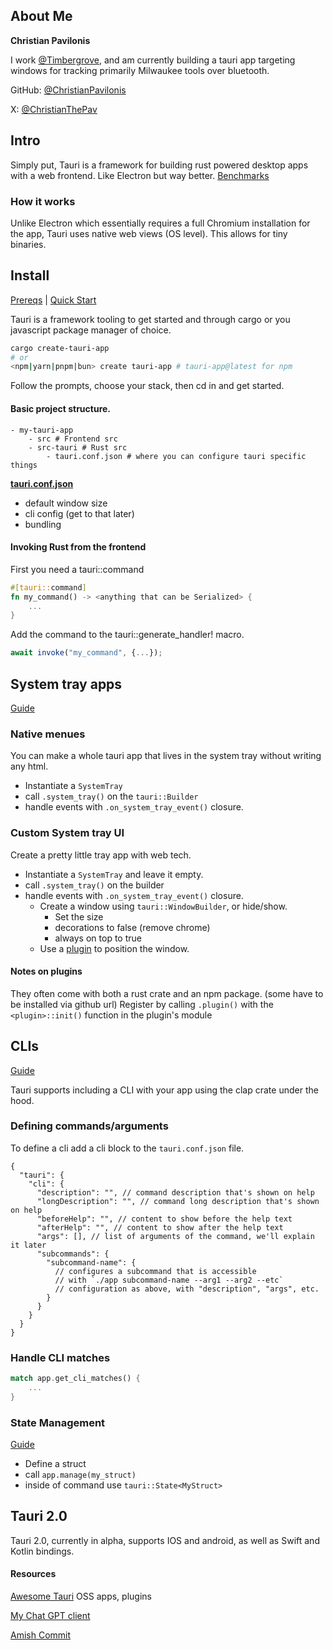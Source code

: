 ## About Me
**Christian Pavilonis**

I work [@Timbergrove](https://timbergrove.com/), and am currently building a tauri app targeting windows for tracking primarily Milwaukee tools over bluetooth.

GitHub: [@ChristianPavilonis](https://github.com/ChristianPavilonis)

X: [@ChristianThePav](https://twitter.com/ChristianThePav)
## Intro
Simply put, Tauri is a framework for building rust powered desktop apps with a web frontend. Like Electron but way better.
[Benchmarks](https://tauri.app/v1/references/benchmarks)

### How it works
Unlike Electron which essentially requires a full Chromium installation for the app, Tauri uses native web views (OS level). This allows for tiny binaries.

## Install
[Prereqs](https://tauri.app/v1/guides/getting-started/prerequisites) | [Quick Start](https://tauri.app/v1/guides/getting-started/setup/)

Tauri is a framework tooling to get started and through cargo or you javascript package manager of choice.

```sh
cargo create-tauri-app
# or
<npm|yarn|pnpm|bun> create tauri-app # tauri-app@latest for npm
```

Follow the prompts, choose your stack, then cd in and get started.

#### Basic project structure.

```
- my-tauri-app
    - src # Frontend src
    - src-tauri # Rust src
        - tauri.conf.json # where you can configure tauri specific things
```

[**tauri.conf.json**](https://tauri.app/v1/api/config)
- default window size
- cli config (get to that later)
- bundling

#### Invoking Rust from the frontend

First you need a tauri::command
```rust
#[tauri::command]
fn my_command() -> <anything that can be Serialized> {
    ...
}
```

Add the command to the tauri::generate_handler! macro.

```js
await invoke("my_command", {...});
```


## System tray apps
[Guide](https://tauri.app/v1/guides/features/system-tray)

### Native menues
You can make a whole tauri app that lives in the system tray without writing any html.

- Instantiate a `SystemTray`
- call `.system_tray()` on the `tauri::Builder`
- handle events with `.on_system_tray_event()` closure.

### Custom System tray UI
Create a pretty little tray app with web tech.

- Instantiate a `SystemTray` and leave it empty.
- call `.system_tray()` on the builder
- handle events with `.on_system_tray_event()` closure.
    - Create a window using `tauri::WindowBuilder`, or hide/show.
        - Set the size
        - decorations to false (remove chrome)
        - always on top to true
    - Use a [plugin](https://github.com/tauri-apps/tauri-plugin-positioner) to position the window.

#### Notes on plugins
They often come with both a rust crate and an npm package. (some have to be installed via github url)
Register by calling `.plugin()` with the `<plugin>::init()` function in the plugin's module


## CLIs
[Guide](https://tauri.app/v1/guides/features/cli)

Tauri supports including a CLI with your app using the clap crate under the hood.

### Defining commands/arguments
To define a cli add a cli block to the `tauri.conf.json` file.
```
{
  "tauri": {
    "cli": {
      "description": "", // command description that's shown on help
      "longDescription": "", // command long description that's shown on help
      "beforeHelp": "", // content to show before the help text
      "afterHelp": "", // content to show after the help text
      "args": [], // list of arguments of the command, we'll explain it later
      "subcommands": {
        "subcommand-name": {
          // configures a subcommand that is accessible
          // with `./app subcommand-name --arg1 --arg2 --etc`
          // configuration as above, with "description", "args", etc.
        }
      }
    }
  }
}
```

### Handle CLI matches
```rust
match app.get_cli_matches() {
    ...
}
```

### State Management
[Guide](https://tauri.app/v1/guides/features/command/#accessing-managed-state)
- Define a struct
- call `app.manage(my_struct)`
- inside of command use `tauri::State<MyStruct>`

## Tauri 2.0
Tauri 2.0, currently in alpha, supports IOS and android, as well as Swift and Kotlin bindings.

#### Resources
[Awesome Tauri](https://github.com/tauri-apps/awesome-tauri) OSS apps, plugins

[My Chat GPT client](https://github.com/ChristianPavilonis/chat-gpt)

[Amish Commit](https://github.com/amishdev/amish-commit)


